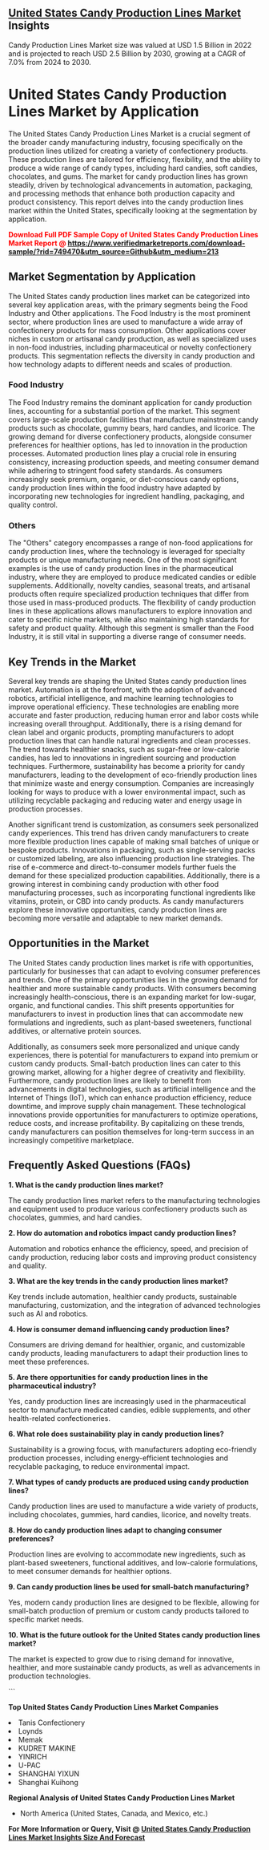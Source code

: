 <h2><a href="https://www.verifiedmarketreports.com/download-sample/?rid=749470&amp;utm_source=Github&amp;utm_medium=213" target="_blank">United States Candy Production Lines Market</a> Insights</h2><p>Candy Production Lines Market size was valued at USD 1.5 Billion in 2022 and is projected to reach USD 2.5 Billion by 2030, growing at a CAGR of 7.0% from 2024 to 2030.</p><p><h1>United States Candy Production Lines Market by Application</h1><p>The United States Candy Production Lines Market is a crucial segment of the broader candy manufacturing industry, focusing specifically on the production lines utilized for creating a variety of confectionery products. These production lines are tailored for efficiency, flexibility, and the ability to produce a wide range of candy types, including hard candies, soft candies, chocolates, and gums. The market for candy production lines has grown steadily, driven by technological advancements in automation, packaging, and processing methods that enhance both production capacity and product consistency. This report delves into the candy production lines market within the United States, specifically looking at the segmentation by application.</p><p><strong><p><span class=""><span style="color: #ff0000;"><strong>Download Full PDF Sample Copy of United States Candy Production Lines Market Report</strong> @ </span><a href="https://www.verifiedmarketreports.com/download-sample/?rid=749470&amp;utm_source=Github&amp;utm_medium=213" target="_blank">https://www.verifiedmarketreports.com/download-sample/?rid=749470&amp;utm_source=Github&amp;utm_medium=213</a></span></p></strong></p><h2>Market Segmentation by Application</h2><p>The United States candy production lines market can be categorized into several key application areas, with the primary segments being the Food Industry and Other applications. The Food Industry is the most prominent sector, where production lines are used to manufacture a wide array of confectionery products for mass consumption. Other applications cover niches in custom or artisanal candy production, as well as specialized uses in non-food industries, including pharmaceutical or novelty confectionery products. This segmentation reflects the diversity in candy production and how technology adapts to different needs and scales of production.</p><h3>Food Industry</h3><p>The Food Industry remains the dominant application for candy production lines, accounting for a substantial portion of the market. This segment covers large-scale production facilities that manufacture mainstream candy products such as chocolate, gummy bears, hard candies, and licorice. The growing demand for diverse confectionery products, alongside consumer preferences for healthier options, has led to innovation in the production processes. Automated production lines play a crucial role in ensuring consistency, increasing production speeds, and meeting consumer demand while adhering to stringent food safety standards. As consumers increasingly seek premium, organic, or diet-conscious candy options, candy production lines within the food industry have adapted by incorporating new technologies for ingredient handling, packaging, and quality control.</p><h3>Others</h3><p>The "Others" category encompasses a range of non-food applications for candy production lines, where the technology is leveraged for specialty products or unique manufacturing needs. One of the most significant examples is the use of candy production lines in the pharmaceutical industry, where they are employed to produce medicated candies or edible supplements. Additionally, novelty candies, seasonal treats, and artisanal products often require specialized production techniques that differ from those used in mass-produced products. The flexibility of candy production lines in these applications allows manufacturers to explore innovation and cater to specific niche markets, while also maintaining high standards for safety and product quality. Although this segment is smaller than the Food Industry, it is still vital in supporting a diverse range of consumer needs.</p><h2>Key Trends in the Market</h2><p>Several key trends are shaping the United States candy production lines market. Automation is at the forefront, with the adoption of advanced robotics, artificial intelligence, and machine learning technologies to improve operational efficiency. These technologies are enabling more accurate and faster production, reducing human error and labor costs while increasing overall throughput. Additionally, there is a rising demand for clean label and organic products, prompting manufacturers to adopt production lines that can handle natural ingredients and clean processes. The trend towards healthier snacks, such as sugar-free or low-calorie candies, has led to innovations in ingredient sourcing and production techniques. Furthermore, sustainability has become a priority for candy manufacturers, leading to the development of eco-friendly production lines that minimize waste and energy consumption. Companies are increasingly looking for ways to produce with a lower environmental impact, such as utilizing recyclable packaging and reducing water and energy usage in production processes.</p><p>Another significant trend is customization, as consumers seek personalized candy experiences. This trend has driven candy manufacturers to create more flexible production lines capable of making small batches of unique or bespoke products. Innovations in packaging, such as single-serving packs or customized labeling, are also influencing production line strategies. The rise of e-commerce and direct-to-consumer models further fuels the demand for these specialized production capabilities. Additionally, there is a growing interest in combining candy production with other food manufacturing processes, such as incorporating functional ingredients like vitamins, protein, or CBD into candy products. As candy manufacturers explore these innovative opportunities, candy production lines are becoming more versatile and adaptable to new market demands.</p><h2>Opportunities in the Market</h2><p>The United States candy production lines market is rife with opportunities, particularly for businesses that can adapt to evolving consumer preferences and trends. One of the primary opportunities lies in the growing demand for healthier and more sustainable candy products. With consumers becoming increasingly health-conscious, there is an expanding market for low-sugar, organic, and functional candies. This shift presents opportunities for manufacturers to invest in production lines that can accommodate new formulations and ingredients, such as plant-based sweeteners, functional additives, or alternative protein sources.</p><p>Additionally, as consumers seek more personalized and unique candy experiences, there is potential for manufacturers to expand into premium or custom candy products. Small-batch production lines can cater to this growing market, allowing for a higher degree of creativity and flexibility. Furthermore, candy production lines are likely to benefit from advancements in digital technologies, such as artificial intelligence and the Internet of Things (IoT), which can enhance production efficiency, reduce downtime, and improve supply chain management. These technological innovations provide opportunities for manufacturers to optimize operations, reduce costs, and increase profitability. By capitalizing on these trends, candy manufacturers can position themselves for long-term success in an increasingly competitive marketplace.</p><h2>Frequently Asked Questions (FAQs)</h2><p><strong>1. What is the candy production lines market?</strong></p><p>The candy production lines market refers to the manufacturing technologies and equipment used to produce various confectionery products such as chocolates, gummies, and hard candies.</p><p><strong>2. How do automation and robotics impact candy production lines?</strong></p><p>Automation and robotics enhance the efficiency, speed, and precision of candy production, reducing labor costs and improving product consistency and quality.</p><p><strong>3. What are the key trends in the candy production lines market?</strong></p><p>Key trends include automation, healthier candy products, sustainable manufacturing, customization, and the integration of advanced technologies such as AI and robotics.</p><p><strong>4. How is consumer demand influencing candy production lines?</strong></p><p>Consumers are driving demand for healthier, organic, and customizable candy products, leading manufacturers to adapt their production lines to meet these preferences.</p><p><strong>5. Are there opportunities for candy production lines in the pharmaceutical industry?</strong></p><p>Yes, candy production lines are increasingly used in the pharmaceutical sector to manufacture medicated candies, edible supplements, and other health-related confectioneries.</p><p><strong>6. What role does sustainability play in candy production lines?</strong></p><p>Sustainability is a growing focus, with manufacturers adopting eco-friendly production processes, including energy-efficient technologies and recyclable packaging, to reduce environmental impact.</p><p><strong>7. What types of candy products are produced using candy production lines?</strong></p><p>Candy production lines are used to manufacture a wide variety of products, including chocolates, gummies, hard candies, licorice, and novelty treats.</p><p><strong>8. How do candy production lines adapt to changing consumer preferences?</strong></p><p>Production lines are evolving to accommodate new ingredients, such as plant-based sweeteners, functional additives, and low-calorie formulations, to meet consumer demands for healthier options.</p><p><strong>9. Can candy production lines be used for small-batch manufacturing?</strong></p><p>Yes, modern candy production lines are designed to be flexible, allowing for small-batch production of premium or custom candy products tailored to specific market needs.</p><p><strong>10. What is the future outlook for the United States candy production lines market?</strong></p><p>The market is expected to grow due to rising demand for innovative, healthier, and more sustainable candy products, as well as advancements in production technologies.</p>```</p><p><strong>Top United States Candy Production Lines Market Companies</strong></p><div data-test-id=""><p><li>Tanis Confectionery</li><li> Loynds</li><li> Memak</li><li> KUDRET MAKINE</li><li> YINRICH</li><li> U-PAC</li><li> SHANGHAI YIXUN</li><li> Shanghai Kuihong</li></p><div><strong>Regional Analysis of&nbsp;United States Candy Production Lines Market</strong></div><ul><li dir="ltr"><p dir="ltr">North America&nbsp;(United States, Canada, and Mexico, etc.)</p></li></ul><p><strong>For More Information or Query, Visit @&nbsp;</strong><strong><a href="https://www.verifiedmarketreports.com/product/candy-production-lines-market/?utm_source=Github&amp;utm_medium=213" target="_blank">United States Candy Production Lines Market Insights Size And Forecast</a></strong></p></div>
